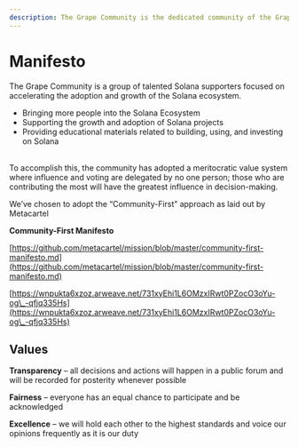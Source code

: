 ```yaml
---
description: The Grape Community is the dedicated community of the Grape Network
---
```


# Manifesto

The Grape Community is a group of talented Solana supporters focused on accelerating the adoption and growth of the Solana ecosystem.&#x20;

* Bringing more people into the Solana Ecosystem
* Supporting the growth and adoption of Solana projects
* Providing educational materials related to building, using, and investing on Solana

\
To accomplish this, the community has adopted a meritocratic value system where influence and voting are delegated by no one person; those who are contributing the most will have the greatest influence in decision-making.

We’ve chosen to adopt the “Community-First” approach as laid out by Metacartel

**Community-First Manifesto**

[https://github.com/metacartel/mission/blob/master/community-first-manifesto.md](https://github.com/metacartel/mission/blob/master/community-first-manifesto.md)

[https://wnpukta6xzoz.arweave.net/731xyEhi1L6OMzxIRwt0PZocO3oYu-og\_-qfjq335Hs](https://wnpukta6xzoz.arweave.net/731xyEhi1L6OMzxIRwt0PZocO3oYu-og\_-qfjq335Hs)

## Values

**Transparency** – all decisions and actions will happen in a public forum and will be recorded for posterity whenever possible

**Fairness** – everyone has an equal chance to participate and be acknowledged

**Excellence** – we will hold each other to the highest standards and voice our opinions frequently as it is our duty
